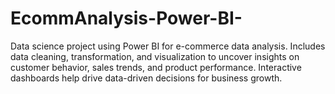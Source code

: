 # EcommAnalysis-Power-BI-
Data science project using Power BI for e-commerce data analysis. Includes data cleaning, transformation, and visualization to uncover insights on customer behavior, sales trends, and product performance. Interactive dashboards help drive data-driven decisions for business growth.
